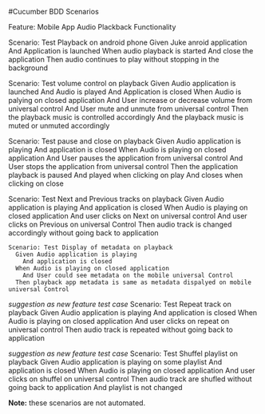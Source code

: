 #Cucumber BDD Scenarios

Feature: Mobile App Audio Plackback Functionality

  Scenario: Test Playback on android phone
    Given Juke anroid application
      And Application is launched
    When audio playback is started
      And close the application
    Then audio continues to play without stopping in the background

  Scenario: Test volume control on playback
    Given Audio application is launched
      And Audio is played
      And Application is closed
    When  Audio is palying on closed application
      And User increase or decrease volume from universal control
      And User mute and unmute from universal control
    Then the playback music is controlled accordingly
      And the playback music is muted or unmuted accordingly

  Scenario: Test pause and close on playback
    Given Audio application is playing
      And application is closed
    When Audio is playing on closed application
      And User pauses the application from universal control
      And User stops the application from universal control
    Then the application playback is paused
      And played when clicking on play
      And closes when clicking on close

  Scenario: Test Next and Previous tracks on playback
    Given Audio application is playing
      And application is closed
    When Audio is playing on closed application
      And user clicks on Next on universal control
      And user clicks on Previous on universal Control
    Then audio track is changed accordingly without going back to application

    Scenario: Test Display of metadata on playback
      Given Audio application is playing
        And application is closed
      When Audio is playing on closed application
        And User could see metadata on the mobile universal Control
      Then playback app metadata is same as metadata dispalyed on mobile universal Control

  *suggestion as new feature test case*
  Scenario: Test Repeat track on playback
    Given Audio application is playing
      And application is closed
    When Audio is playing on closed application
      And user clicks on repeat on universal control
    Then audio track is repeated without going back to application

  *suggestion as new feature test case*
  Scenario: Test Shuffel playlist on playback
    Given Audio application is playing on some playlist
      And application is closed
    When Audio is playing on closed application
      And user clicks on shuffel on universal control
    Then audio track are shufled without going back to application
      And playlist is not changed   

**Note:** these scenarios are not automated.
